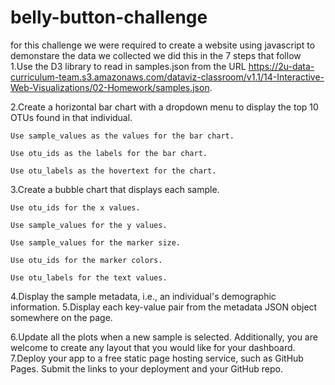 # belly-button-challenge

for this challenge we were required to create a website using javascript to demonstare the data we collected 
we did this in the 7 steps that follow
1.Use the D3 library to read in samples.json from the URL https://2u-data-curriculum-team.s3.amazonaws.com/dataviz-classroom/v1.1/14-Interactive-Web-Visualizations/02-Homework/samples.json.

2.Create a horizontal bar chart with a dropdown menu to display the top 10 OTUs found in that individual.

    Use sample_values as the values for the bar chart.

    Use otu_ids as the labels for the bar chart.

    Use otu_labels as the hovertext for the chart.

3.Create a bubble chart that displays each sample.

    Use otu_ids for the x values.

    Use sample_values for the y values.

    Use sample_values for the marker size.

    Use otu_ids for the marker colors.

    Use otu_labels for the text values.
4.Display the sample metadata, i.e., an individual's demographic information.
5.Display each key-value pair from the metadata JSON object somewhere on the page.


6.Update all the plots when a new sample is selected. Additionally, you are welcome to create any layout that you would like for your dashboard.
7.Deploy your app to a free static page hosting service, such as GitHub Pages. Submit the links to your deployment and your GitHub repo. 
